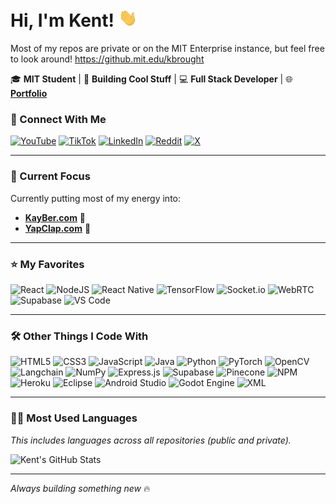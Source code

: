 # Hi, I'm Kent! <img src="https://raw.githubusercontent.com/ABSphreak/ABSphreak/master/gifs/Hi.gif" width="30px">

Most of my repos are private or on the MIT Enterprise instance, but feel free to look around! 
https://github.mit.edu/kbrought

🎓 **MIT Student** | 🚀 **Building Cool Stuff** | 💻 **Full Stack Developer** | 🌐 [**Portfolio**](https://kentbrought.github.io/)

### 🔗 Connect With Me
[![YouTube](https://img.shields.io/badge/YouTube-%23FF0000.svg?style=for-the-badge&logo=YouTube&logoColor=white)](https://www.youtube.com/@KentBrought)
[![TikTok](https://img.shields.io/badge/TikTok-%23000000.svg?style=for-the-badge&logo=TikTok&logoColor=white)](https://www.tiktok.com/@kentbrought)
[![LinkedIn](https://img.shields.io/badge/linkedin-%230077B5.svg?style=for-the-badge&logo=linkedin&logoColor=white)](https://www.linkedin.com/in/kent-brought)
[![Reddit](https://img.shields.io/badge/Reddit-%23FF4500.svg?style=for-the-badge&logo=Reddit&logoColor=white)](https://www.reddit.com/user/128912891289/)
[![X](https://img.shields.io/badge/X-%23000000.svg?style=for-the-badge&logo=X&logoColor=white)](https://x.com/KentBrought)

---

### 🚀 Current Focus
Currently putting most of my energy into:
- **[KayBer.com](https://kayber.com)** 🎯
- **[YapClap.com](https://yapclap.com)** 🎉

---
  
### ⭐ My Favorites
![React](https://img.shields.io/badge/react-%2320232a.svg?style=for-the-badge&logo=react&logoColor=%2361DAFB)
![NodeJS](https://img.shields.io/badge/node.js-6DA55F?style=for-the-badge&logo=node.js&logoColor=white)
![React Native](https://img.shields.io/badge/React_Native-%2320232a.svg?style=for-the-badge&logo=react&logoColor=%2361DAFB)
![TensorFlow](https://img.shields.io/badge/TensorFlow-%23FF6F00.svg?style=for-the-badge&logo=TensorFlow&logoColor=white)
![Socket.io](https://img.shields.io/badge/Socket.io-black?style=for-the-badge&logo=socket.io&badgeColor=010101)
![WebRTC](https://img.shields.io/badge/WebRTC-333333?style=for-the-badge&logo=webrtc&logoColor=white)
![Supabase](https://img.shields.io/badge/Supabase-3ECF8E?style=for-the-badge&logo=supabase&logoColor=white)
![VS Code](https://img.shields.io/badge/VS%20Code-0078d7?style=for-the-badge&logo=visual-studio-code&logoColor=white)

---

### 🛠️ Other Things I Code With
![HTML5](https://img.shields.io/badge/html5-%23E34F26.svg?style=for-the-badge&logo=html5&logoColor=white)
![CSS3](https://img.shields.io/badge/css3-%231572B6.svg?style=for-the-badge&logo=css3&logoColor=white)
![JavaScript](https://img.shields.io/badge/javascript-%23323330.svg?style=for-the-badge&logo=javascript&logoColor=%23F7DF1E)
![Java](https://img.shields.io/badge/java-%23ED8B00.svg?style=for-the-badge&logo=openjdk&logoColor=white)
![Python](https://img.shields.io/badge/python-3670A0?style=for-the-badge&logo=python&logoColor=ffdd54)
![PyTorch](https://img.shields.io/badge/PyTorch-%23EE4C2C.svg?style=for-the-badge&logo=PyTorch&logoColor=white)
![OpenCV](https://img.shields.io/badge/opencv-%23white.svg?style=for-the-badge&logo=opencv&logoColor=white)
![Langchain](https://img.shields.io/badge/🦜_Langchain-DD344C?style=for-the-badge)
![NumPy](https://img.shields.io/badge/numpy-%23013243.svg?style=for-the-badge&logo=numpy&logoColor=white)
![Express.js](https://img.shields.io/badge/express.js-%23404d59.svg?style=for-the-badge&logo=express&logoColor=%2361DAFB)
![Supabase](https://img.shields.io/badge/Supabase-3ECF8E?style=for-the-badge&logo=supabase&logoColor=white)
![Pinecone](https://img.shields.io/badge/🌲_Pinecone-000000?style=for-the-badge)
![NPM](https://img.shields.io/badge/NPM-%23CB3837.svg?style=for-the-badge&logo=npm&logoColor=white)
![Heroku](https://img.shields.io/badge/heroku-%23430098.svg?style=for-the-badge&logo=heroku&logoColor=white)
![Eclipse](https://img.shields.io/badge/Eclipse-FE7A16.svg?style=for-the-badge&logo=Eclipse&logoColor=white)
![Android Studio](https://img.shields.io/badge/android%20studio-346ac1?style=for-the-badge&logo=android%20studio&logoColor=white)
![Godot Engine](https://img.shields.io/badge/GODOT-%23FFFFFF.svg?style=for-the-badge&logo=godot-engine)
![XML](https://img.shields.io/badge/XML-FF6600?style=for-the-badge&logo=xml&logoColor=white)

---

### 👨‍💻 Most Used Languages
*This includes languages across all repositories (public and private).*

<img alt="Kent's GitHub Stats" src="https://github-readme-stats-eta-gold.vercel.app/api/top-langs/?username=KentBrought&layout=donut&langs_count=20&count_private=true&hide_border=true&show_icons=true&hide_title=true"/>

---
*Always building something new* 🔥
